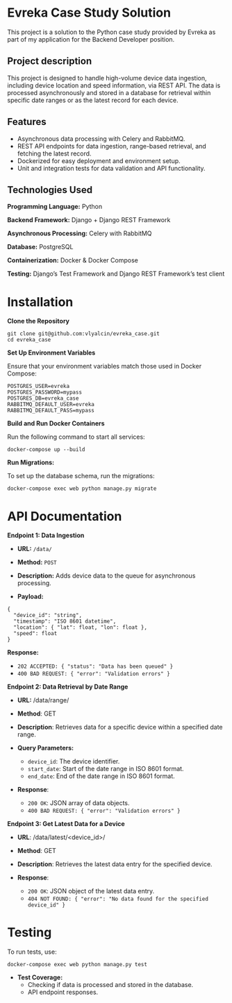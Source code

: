 # Evreka Case Study Solution
This project is a solution to the Python case study provided by Evreka as part of my application for the Backend Developer position. 

## Project description
This project is designed to handle high-volume device data ingestion, including device location and speed information, via REST API. The data is processed asynchronously and stored in a database for retrieval within specific date ranges or as the latest record for each device.

## Features
- Asynchronous data processing with Celery and RabbitMQ.
- REST API endpoints for data ingestion, range-based retrieval, and fetching the latest record.
- Dockerized for easy deployment and environment setup.
- Unit and integration tests for data validation and API functionality.

## Technologies Used
**Programming Language:** Python

**Backend Framework:** Django + Django REST Framework

**Asynchronous Processing:** Celery with RabbitMQ

**Database:** PostgreSQL

**Containerization:** Docker & Docker Compose

**Testing:** Django’s Test Framework and Django REST Framework’s test client

# Installation

**Clone the Repository**
```
git clone git@github.com:vlyalcin/evreka_case.git
cd evreka_case
```

**Set Up Environment Variables**

Ensure that your environment variables match those used in Docker Compose:
```
POSTGRES_USER=evreka
POSTGRES_PASSWORD=mypass
POSTGRES_DB=evreka_case
RABBITMQ_DEFAULT_USER=evreka
RABBITMQ_DEFAULT_PASS=mypass
```

**Build and Run Docker Containers**

Run the following command to start all services:

```docker-compose up --build```

**Run Migrations:** 

To set up the database schema, run the migrations:

```docker-compose exec web python manage.py migrate```

# API Documentation

**Endpoint 1: Data Ingestion**

- **URL:** `/data/`

- **Method:** `POST`

- **Description:** Adds device data to the queue for asynchronous processing.

- **Payload:**

```
{
  "device_id": "string",
  "timestamp": "ISO 8601 datetime",
  "location": { "lat": float, "lon": float },
  "speed": float
}
```

**Response:**
- `202 ACCEPTED: { "status": "Data has been queued" }`
- `400 BAD REQUEST: { "error": "Validation errors" }`

**Endpoint 2: Data Retrieval by Date Range**

- **URL:** /data/range/
  
- **Method**: GET
  
- **Description**: Retrieves data for a specific device within a specified date range.
  
- **Query Parameters:**
  - `device_id`: The device identifier.
  - `start_date`: Start of the date range in ISO 8601 format.
  - `end_date`: End of the date range in ISO 8601 format.
    
- **Response**:
  - `200 OK`: JSON array of data objects.
  - `400 BAD REQUEST: { "error": "Validation errors" }`


**Endpoint 3: Get Latest Data for a Device**

- **URL**: /data/latest/<device_id>/
  
- **Method**: GET
  
- **Description**: Retrieves the latest data entry for the specified device.
  
- **Response**:
  - `200 OK`: JSON object of the latest data entry.
  - `404 NOT FOUND: { "error": "No data found for the specified device_id" }`
 
# Testing
To run tests, use:

```
docker-compose exec web python manage.py test
```
- **Test Coverage:**
  - Checking if data is processed and stored in the database.
  - API endpoint responses.


